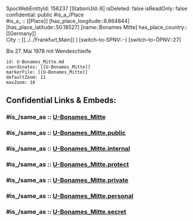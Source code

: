 ﻿---
location:
- 50.18527
- 8.664844
mapmarker: subway
mapzoom:
- 8
- 18
tags:
- geo/station/subway
type: Station
---

SpocWebEntityId: 156237
[StationUId::6] 
isDeleted: false
isReadOnly: false
confidential: public
#is_a_/Place  
#is_a_ :: [[Place]] 
[has_place_longitude::8.664844] 
[has_place_latitude::50.18527] 
[name::Bonames Mitte] 
has_place_country:: [[Germany]]  
City :: [[../../Frankfurt,Main]] ] 
[switch-to-SPNV::-] 
[switch-to-ÖPNV::27] 

Bis 27. Mai 1978 mit Wendeschleife

```leaflet
id: U-Bonames_Mitte.md
coordinates: [[U-Bonames_Mitte]] 
markerFile: [[U-Bonames_Mitte]] 
defaultZoom: 11 
maxZoom: 18
```


## Confidential Links & Embeds: 

### #is_/same_as :: [U-Bonames_Mitte](U-Bonames_Mitte.md) 

### #is_/same_as :: [U-Bonames_Mitte.public](/_public/Earth/Continent/Europe/Europe~Central/Germany/Germany~West/Hessen/counties~Hessen/Frankfurt~Main/Stations-FFM~U/U-Bonames_Mitte.public.md) 

### #is_/same_as :: [U-Bonames_Mitte.internal](/_internal/Earth/Continent/Europe/Europe~Central/Germany/Germany~West/Hessen/counties~Hessen/Frankfurt~Main/Stations-FFM~U/U-Bonames_Mitte.internal.md) 

### #is_/same_as :: [U-Bonames_Mitte.protect](/_protect/Earth/Continent/Europe/Europe~Central/Germany/Germany~West/Hessen/counties~Hessen/Frankfurt~Main/Stations-FFM~U/U-Bonames_Mitte.protect.md) 

### #is_/same_as :: [U-Bonames_Mitte.private](/_private/Earth/Continent/Europe/Europe~Central/Germany/Germany~West/Hessen/counties~Hessen/Frankfurt~Main/Stations-FFM~U/U-Bonames_Mitte.private.md) 

### #is_/same_as :: [U-Bonames_Mitte.personal](/_personal/Earth/Continent/Europe/Europe~Central/Germany/Germany~West/Hessen/counties~Hessen/Frankfurt~Main/Stations-FFM~U/U-Bonames_Mitte.personal.md) 

### #is_/same_as :: [U-Bonames_Mitte.secret](/_secret/Earth/Continent/Europe/Europe~Central/Germany/Germany~West/Hessen/counties~Hessen/Frankfurt~Main/Stations-FFM~U/U-Bonames_Mitte.secret.md)

